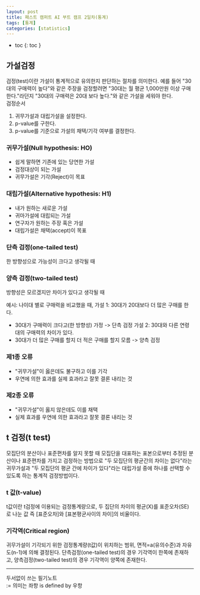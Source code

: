 ```yaml
---
layout: post
title: 패스트 캠퍼트 AI 부트 캠프 2일차(통계)
tags: [통계]
categories: [statistics]
---
```


- toc
{: toc }

## 가설검정

검정(test)이란 가설이 통계적으로 유의한지 판단하는 절차를 의미한다. 예를 들어 "30대의 구매력이 높다"와 같은 주장을 검정할려면 "30대는 월 평균 1,000만원 이상 구매한다."라던지 "30대의 구매력은 20대 보다 높다."와 같은 가설을 세워야 한다.  
검정순서
1. 귀무가설과 대립가설을 설정한다.
2. p-value를 구한다.
3. p-value를 기준으로 가설의 채택/기각 여부를 결정한다.


### 귀무가설(Null hypothesis: HO)
- 쉽게 말하면 기존에 있는 당연한 가설
- 검정대상이 되는 가설
- 귀무가설은 기각(Reject)이 목표


### 대립가설(Alternative hypothesis: H1)
- 내가 원하는 새로운 가설
- 귀마가설에 대립되는 가설
- 연구자가 원하는 주장 혹은 가설
- 대립가설은 채택(accept)이 목표


### 단측 검정(one-tailed test)
한 방향성으로 가능성이 크다고 생각될 때


### 양측 검정(two-tailed test)
방향성은 모르겠지만 차이가 있다고 생각될 때  

예시: 나이대 별로 구매력을 비교했을 때,
가설 1: 30대가 20대보다 더 많은 구매를 한다.
- 30대가 구매력이 크다고(한 방향성) 가정 -> 단측 검정
가설 2: 30대와 다른 연령대의 구매력의 차이가 있다.
- 30대가 더 많은 구매를 할지 더 적은 구매를 할지 모름 -> 양측 검정


### 제1종 오류
- "귀무가설"이 옳은데도 불구하고 이를 기각
- 우연에 의한 효과를 실제 효과라고 잘못 결론 내리는 것


### 제2종 오류
- "귀무가설"이 옳지 않은데도 이를 채택
- 실제 효과를 우연에 의한 효과라고 잘못 결론 내리는 것


## t 검정(t test)
모집단의 분산이나 표준편차를 알지 못할 때 모집단을 대표하는 표본으로부터 추정된 분산이나 표준편차를 가지고 검정하는 방법으로 "두 모집단의 평균간의 차이는 없다"라는 귀무가설과 "두 모집단의 평균 간에 차이가 있다"라는 대립가설 중에 하나를 선택할 수 있도록 하는 통계적 검정방법이다.

### t 값(t-value)
t값이란 t검정에 이용되는 검정통계량으로, 두 집단의 차이의 평균(X)를 표준오차(SE)로 나눈 값 즉 [표준오차]와 [표본평균사이의 차이]의 비율이다.

### 기각역(Critical region)
귀무가설이 기각되기 위한 검정통계량(t값)이 위치하는 범위, 면적=a(유의수준)과 자유도(n-1)에 의해 결정된다. 단측검정(one-tailed test)의 경우 기각역이 한쪽에 존재하고, 양측검정(two-tailed test)의 경우 기각역이 양쪽에 존재한다.


-----
두서없이 쓰는 필기노트  
:= 의미는 좌항 is defined by 우항  
